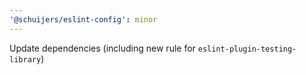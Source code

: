 ```yaml
---
'@schuijers/eslint-config': minor
---
```


Update dependencies (including new rule for `eslint-plugin-testing-library`)
